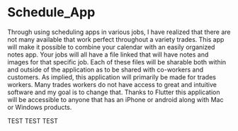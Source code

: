 # Schedule_App
Through using scheduling apps in various jobs, I have realized that there are not many available that work perfect throughout a variety trades. This app will make it possible to combine your calendar with an easily organized notes app. Your jobs will all have a file linked that will have notes and images for that specific job. Each of these files will be sharable both within and outside of the application as to be shared with co-workers and customers. As implied, this application will primarily be made for trades workers. Many trades workers do not have access to great and intuitive software and my goal is to change that. Thanks to Flutter this application will be accessible to anyone that has an iPhone or android along with Mac or Windows products. 

TEST TEST TEST
